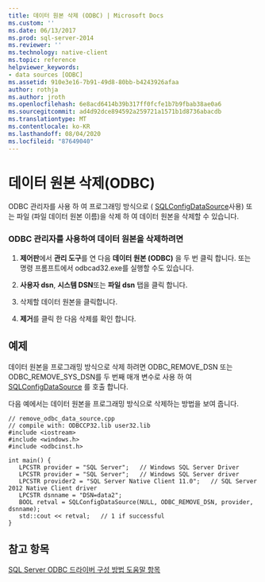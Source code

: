 ```yaml
---
title: 데이터 원본 삭제 (ODBC) | Microsoft Docs
ms.custom: ''
ms.date: 06/13/2017
ms.prod: sql-server-2014
ms.reviewer: ''
ms.technology: native-client
ms.topic: reference
helpviewer_keywords:
- data sources [ODBC]
ms.assetid: 910e3e16-7b91-49d8-80bb-b4243926afaa
author: rothja
ms.author: jroth
ms.openlocfilehash: 6e8acd6414b39b317ff0fcfe1b7b9fbab38ae0a6
ms.sourcegitcommit: ad4d92dce894592a259721a1571b1d8736abacdb
ms.translationtype: MT
ms.contentlocale: ko-KR
ms.lasthandoff: 08/04/2020
ms.locfileid: "87649040"
---
```

# <a name="delete-a-data-source-odbc"></a>데이터 원본 삭제(ODBC)
  ODBC 관리자를 사용 하 여 프로그래밍 방식으로 ( [SQLConfigDataSource](../native-client-odbc-api/sqlconfigdatasource.md)사용) 또는 파일 (파일 데이터 원본 이름)을 삭제 하 여 데이터 원본을 삭제할 수 있습니다.  
  
### <a name="to-delete-a-data-source-by-using-odbc-administrator"></a>ODBC 관리자를 사용하여 데이터 원본을 삭제하려면  
  
1.  **제어판**에서 **관리 도구**를 연 다음 **데이터 원본 (ODBC)** 을 두 번 클릭 합니다. 또는 명령 프롬프트에서 odbcad32.exe를 실행할 수도 있습니다.  
  
2.  **사용자 dsn**, **시스템 DSN**또는 **파일 dsn** 탭을 클릭 합니다.  
  
3.  삭제할 데이터 원본을 클릭합니다.  
  
4.  **제거**를 클릭 한 다음 삭제를 확인 합니다.  
  
## <a name="example"></a>예제  
 데이터 원본을 프로그래밍 방식으로 삭제 하려면 ODBC_REMOVE_DSN 또는 ODBC_REMOVE_SYS_DSN를 두 번째 매개 변수로 사용 하 여 [SQLConfigDataSource](../native-client-odbc-api/sqlconfigdatasource.md) 를 호출 합니다.  
  
 다음 예에서는 데이터 원본을 프로그래밍 방식으로 삭제하는 방법을 보여 줍니다.  
  
```  
// remove_odbc_data_source.cpp  
// compile with: ODBCCP32.lib user32.lib  
#include <iostream>  
#include <windows.h>  
#include <odbcinst.h>  
  
int main() {   
   LPCSTR provider = "SQL Server";   // Windows SQL Server Driver  
   LPCSTR provider = "SQL Server";   // Windows SQL Server driver  
   LPCSTR provider2 = "SQL Server Native Client 11.0";   // SQL Server 2012 Native Client driver  
   LPCSTR dsnname = "DSN=data2";  
   BOOL retval = SQLConfigDataSource(NULL, ODBC_REMOVE_DSN, provider, dsnname);  
   std::cout << retval;   // 1 if successful  
}  
```  
  
## <a name="see-also"></a>참고 항목  
 [SQL Server ODBC 드라이버 구성 방법 도움말 항목](../../database-engine/dev-guide/configuring-the-sql-server-odbc-driver-how-to-topics.md)  
  
  
